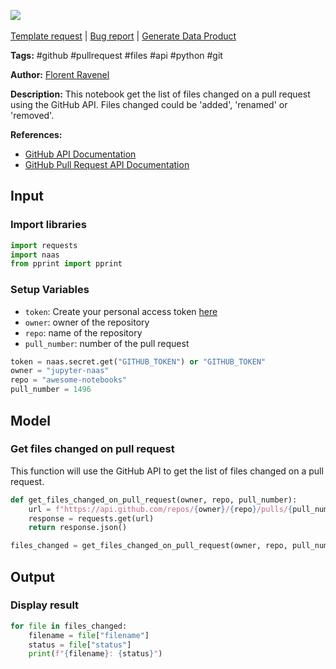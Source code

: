 <a href="https://app.naas.ai/user-redirect/naas/downloader?url=https://raw.githubusercontent.com/jupyter-naas/awesome-notebooks/master/GitHub/GitHub_Get_files_changed_on_pull_request.ipynb" target="_parent"><img src="https://naasai-public.s3.eu-west-3.amazonaws.com/Open_in_Naas_Lab.svg"/></a><br><br><a href="https://github.com/jupyter-naas/awesome-notebooks/issues/new?assignees=&labels=&template=template-request.md&title=Tool+-+Action+of+the+notebook+">Template request</a> | <a href="https://github.com/jupyter-naas/awesome-notebooks/issues/new?assignees=&labels=bug&template=bug_report.md&title=GitHub+-+Get+files+changed+on+pull+request:+Error+short+description">Bug report</a> | <a href="https://app.naas.ai/user-redirect/naas/downloader?url=https://raw.githubusercontent.com/jupyter-naas/awesome-notebooks/master/Naas/Naas_Start_data_product.ipynb" target="_parent">Generate Data Product</a>

**Tags:** #github #pullrequest #files #api #python #git

**Author:** [Florent Ravenel](https://www.linkedin.com/in/florent-ravenel/)

**Description:** This notebook get the list of files changed on a pull request using the GitHub API. Files changed could be 'added', 'renamed' or 'removed'.

**References:**
- [GitHub API Documentation](https://developer.github.com/v3/)
- [GitHub Pull Request API Documentation](https://developer.github.com/v3/pulls/)

## Input

### Import libraries


```python
import requests
import naas
from pprint import pprint
```

### Setup Variables
- `token`: Create your personal access token [here](https://github.com/settings/tokens)
- `owner`: owner of the repository
- `repo`: name of the repository
- `pull_number`: number of the pull request


```python
token = naas.secret.get("GITHUB_TOKEN") or "GITHUB_TOKEN"
owner = "jupyter-naas"
repo = "awesome-notebooks"
pull_number = 1496
```

## Model

### Get files changed on pull request

This function will use the GitHub API to get the list of files changed on a pull request.


```python
def get_files_changed_on_pull_request(owner, repo, pull_number):
    url = f"https://api.github.com/repos/{owner}/{repo}/pulls/{pull_number}/files"
    response = requests.get(url)
    return response.json()

files_changed = get_files_changed_on_pull_request(owner, repo, pull_number)
```

## Output

### Display result


```python
for file in files_changed:
    filename = file["filename"]
    status = file["status"]
    print(f"{filename}: {status}")
```
